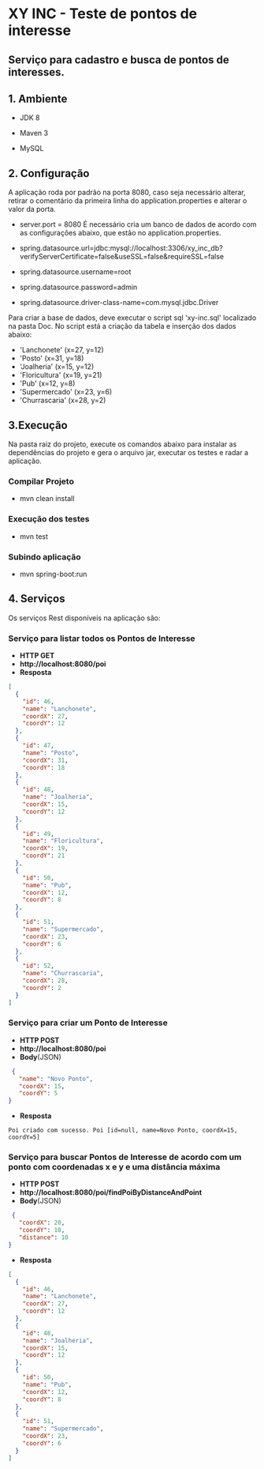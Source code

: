 # XY INC - Teste de pontos de interesse

## Serviço para cadastro e busca de pontos de interesses.
## 1. Ambiente

  - JDK 8

  - Maven 3

  - MySQL


## 2. Configuração

A aplicação roda por padrão na porta 8080, caso seja necessário alterar, retirar o comentário da primeira linha do application.properties e alterar o valor da porta.
 - server.port = 8080
É necessário cria um banco de dados de acordo com as configurações abaixo, que estão no application.properties.

 - spring.datasource.url=jdbc:mysql://localhost:3306/xy_inc_db?verifyServerCertificate=false&useSSL=false&requireSSL=false
 - spring.datasource.username=root
 - spring.datasource.password=admin
 - spring.datasource.driver-class-name=com.mysql.jdbc.Driver

Para criar a base de dados, deve executar o script sql 'xy-inc.sql' localizado na pasta Doc. No script está a criação da tabela e inserção dos dados abaixo:

 - 'Lanchonete' (x=27, y=12)
 - 'Posto' (x=31, y=18)
 - 'Joalheria' (x=15, y=12)
 - 'Floricultura' (x=19, y=21)
 - 'Pub' (x=12, y=8)
 - 'Supermercado' (x=23, y=6)
 - 'Churrascaria' (x=28, y=2)



## 3.Execução

Na pasta raiz do projeto, execute os comandos abaixo para instalar as dependências do projeto e gera o arquivo jar, executar os testes e radar a aplicação.

### Compilar Projeto
 - mvn clean install

### Execução dos testes
 - mvn test

### Subindo aplicação
  - mvn spring-boot:run


## 4. Serviços

Os serviços Rest disponíveis na aplicação são:

### Serviço para listar todos os Pontos de Interesse
 - **HTTP GET**
 - **http://localhost:8080/poi**
 - **Resposta**
```json
[
  {
    "id": 46,
    "name": "Lanchonete",
    "coordX": 27,
    "coordY": 12
  },
  {
    "id": 47,
    "name": "Posto",
    "coordX": 31,
    "coordY": 18
  },
  {
    "id": 48,
    "name": "Joalheria",
    "coordX": 15,
    "coordY": 12
  },
  {
    "id": 49,
    "name": "Floricultura",
    "coordX": 19,
    "coordY": 21
  },
  {
    "id": 50,
    "name": "Pub",
    "coordX": 12,
    "coordY": 8
  },
  {
    "id": 51,
    "name": "Supermercado",
    "coordX": 23,
    "coordY": 6
  },
  {
    "id": 52,
    "name": "Churrascaria",
    "coordX": 28,
    "coordY": 2
  }
]
```

### Serviço para criar um Ponto de Interesse
 - **HTTP POST**
 - **http://localhost:8080/poi**
 - **Body**(JSON)
 ```json
  {
    "name": "Novo Ponto",
    "coordX": 15,
    "coordY": 5
 }
 ```
 - **Resposta**
  ```
  Poi criado com sucesso. Poi [id=null, name=Novo Ponto, coordX=15, coordY=5]
  ```

### Serviço para buscar Pontos de Interesse de acordo com um ponto com coordenadas x e y e uma distância máxima

 - **HTTP POST**
 - **http://localhost:8080/poi/findPoiByDistanceAndPoint**
 - **Body**(JSON)
```json
 {
   "coordX": 20,
   "coordY": 10,
   "distance": 10
}
```
 - **Resposta**
```json
[
  {
    "id": 46,
    "name": "Lanchonete",
    "coordX": 27,
    "coordY": 12
  },
  {
    "id": 48,
    "name": "Joalheria",
    "coordX": 15,
    "coordY": 12
  },
  {
    "id": 50,
    "name": "Pub",
    "coordX": 12,
    "coordY": 8
  },
  {
    "id": 51,
    "name": "Supermercado",
    "coordX": 23,
    "coordY": 6
  }
]
```
